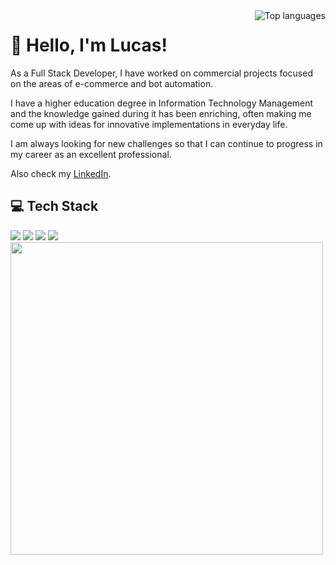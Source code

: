 <img src="https://github-readme-stats.vercel.app/api/top-langs/?username=lucasoliveirabr&layout=compact&theme=dark&size_weight=0.5&count_weight=0.5" alt="Top languages" align="right">

# 👋 Hello, I'm Lucas!

As a Full Stack Developer, I have worked on commercial projects focused on the areas of e-commerce and bot automation.

I have a higher education degree in Information Technology Management and the knowledge gained during it has been enriching, often making me come up with ideas for innovative implementations in everyday life.

I am always looking for new challenges so that I can continue to progress in my career as an excellent professional.

Also check my [LinkedIn](https://www.linkedin.com/in/lucas-oliveira-br/).

## 💻 Tech Stack

<img src="https://skillicons.dev/icons?i=java,js,ts">
<img src="https://skillicons.dev/icons?i=spring,nodejs,nestjs,react,vite,next,tailwind">
<img src="https://skillicons.dev/icons?i=mysql,postgres,mongodb,prisma">
<img src="https://skillicons.dev/icons?i=git,androidstudio,postman,linux,docker">

<img src= "https://64.media.tumblr.com/2c551700bc0501aaca64fc6316abe140/a15a1cf8a4616f2a-ca/s400x600/05ccb753a73f4158abc271f4d7d24d141619ddbd.gifv" width="500px" align="center">
